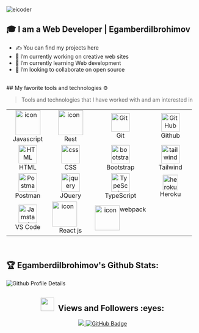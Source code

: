 ![eicoder](https://readme-typing-svg.herokuapp.com?font=Inter&color=3A9CDF&size=30&weight=700&lines=Hi+there,+I'm+Egamberdi+Ibrohimov;I'm+Front-end+Developer!)


## 🎓 I am a Web Developer |  EgamberdiIbrohimov
- ✍️ You can find my projects here
- 🔭 I’m currently working on creative web sites
- 🌱 I’m currently learning Web development
- 👯 I’m looking to collaborate on open source
<br/>
## My favorite tools and technologies ⚙️ 

> Tools and technologies that I have worked with and am interested in

<table align="center">

  <tr>
    <td align="center" width="96">
        <img src="https://cdn-icons-png.flaticon.com/512/5968/5968292.png" alt="icon" width="65" height="65" />
      <br>Javascript
    </td>
    <td align="center" width="96">
        <img src="https://techstack-generator.vercel.app/restapi-icon.svg" alt="icon" width="65" height="65" />
      <br>Rest
    </td>
    <td align="center" width="96">
      <a href="#git" >
        <img src="https://upload.wikimedia.org/wikipedia/commons/thumb/3/3f/Git_icon.svg/1200px-Git_icon.svg.png" width="48" height="48" alt="Git" />
      </a>
      <br>Git
    </td>
    </td>
    <td align="center" width="96">
        <img src="https://user-images.githubusercontent.com/25181517/192108374-8da61ba1-99ec-41d7-80b8-fb2f7c0a4948.png" width="48" height="48" alt="GitHub" />
      <br>Github
    </td>
</tr>

<tr>
    <td align="center"  width="96">
        <img src="https://skillicons.dev/icons?i=html" width="48" height="48" alt="HTML" />
      <br>HTML
    </td>
    <td align="center" width="96">
        <img src="https://skillicons.dev/icons?i=css" width="48" height="48" alt="css" />
      <br>CSS
    </td>
    <td align="center"  width="96">
        <img src="https://skillicons.dev/icons?i=bootstrap" width="48" height="48" alt="bootstrap" />
      <br>Bootstrap
    </td>
    <td align="center" width="96">
        <img src="https://skillicons.dev/icons?i=tailwind" width="48" height="48" alt="tailwind" />
      <br>Tailwind
    </td>
</tr>
<tr>
        <td align="center" width="96">
        <img src="https://user-images.githubusercontent.com/25181517/192109061-e138ca71-337c-4019-8d42-4792fdaa7128.png" width="48" height="48" alt="Postman" />
      <br>Postman
    </td>
              <td align="center" width="96">
        <img src="https://skillicons.dev/icons?i=jquery" width="48" height="48" alt="jquery" />
      <br>JQuery
    </td>
  <td align="center" width="96">
      <a href="#ts">
        <img src="https://upload.wikimedia.org/wikipedia/commons/thumb/4/4c/Typescript_logo_2020.svg/1200px-Typescript_logo_2020.svg.png" width="48" height="48" alt="TypeScript" />
      </a>
      <br>TypeScript
    </td>
      <td align="center" width="96">
  <a href="https://heroku.com" target="_blank"> <img src="https://www.vectorlogo.zone/logos/heroku/heroku-icon.svg" alt="heroku" width="40" height="40"/> </a>
        </a> 
      <br>Heroku
 </tr>
<tr>
      <td align="center"  width="96">
      <a href="#vscode">
        <img src="https://upload.wikimedia.org/wikipedia/commons/9/9a/Visual_Studio_Code_1.35_icon.svg" width="48" height="48" alt="Jamstack" />
      </a>
      <br>VS Code
    </td>
     <td align="center"  width="96">
      <div style="display: flex; align-items: flex-start;"><img src="https://techstack-generator.vercel.app/react-icon.svg" alt="icon" width="65" height="65" /></div>
      React js
      <td align="center" width="96">
      <div style="display: flex; align-items: flex-start;"><img src="https://techstack-generator.vercel.app/webpack-icon.svg" alt="icon" width="65" height="65" /</div>
      webpack
  </td>

  </tr>

</table>

<br/>





## :trophy: EgamberdiIbrohimov's Github Stats:

![Github Profile Details](https://github-profile-summary-cards.vercel.app/api/cards/profile-details?username=EgamberdiIbrohimov&theme=github_dark) 




<h2 align="center"> <img src="https://media.giphy.com/media/iY8CRBdQXODJSCERIr/giphy.gif" width="35px">&nbsp; Views and Followers :eyes:</h2>

<p align="center">
    
<a href="https://github.com/EgamberdiIbrohimov/github-profile-views-counter">
    <img src="https://komarev.com/ghpvc/?username=EgamberdiIbrohimov">
</a>
    <a href="https://github.com/EgamberdiIbrohimov?tab=followers">
        <img src="https://img.shields.io/github/followers/EgamberdiIbrohimov?label=Followers&style=social" alt="GitHub Badge">
    </a>
</p>
